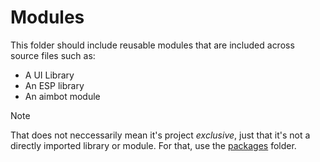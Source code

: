 # Modules

This folder should include reusable modules that are included across source files such as:

- A UI Library
- An ESP library
- An aimbot module

> [!NOTE]  
> That does not neccessarily mean it's project *exclusive*, just that it's not a directly imported library or module. For that, use the [packages](../packages) folder.
